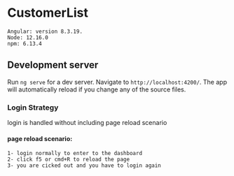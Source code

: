 # CustomerList
    Angular: version 8.3.19.
    Node: 12.16.0
    npm: 6.13.4
    
## Development server

Run `ng serve` for a dev server. Navigate to `http://localhost:4200/`. The app will automatically reload if you change any of the source files.

### Login Strategy
login is handled without including page reload scenario
#### page reload scenario: 
    1- login normally to enter to the dashboard
    2- click f5 or cmd+R to reload the page
    3- you are cicked out and you have to login again  
